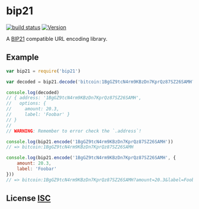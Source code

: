 # bip21

[![build status](https://secure.travis-ci.org/bitcoinjs/bip21.png)](http://travis-ci.org/bitcoinjs/bip21)
[![Version](http://img.shields.io/npm/v/bip21.svg)](https://www.npmjs.org/package/bip21)

A [BIP21](https://github.com/bitcoin/bips/blob/master/bip-0021.mediawiki) compatible URL encoding library.


## Example

``` javascript
var bip21 = require('bip21')

var decoded = bip21.decode('bitcoin:1BgGZ9tcN4rm9KBzDn7KprQz87SZ26SAMH?amount=20.3&label=Foobar')

console.log(decoded)
// { address: '1BgGZ9tcN4rm9KBzDn7KprQz87SZ26SAMH',
//   options: {
//     amount: 20.3,
//     label: 'Foobar' }
// }
//
// WARNING: Remember to error check the `.address`!

console.log(bip21.encode('1BgGZ9tcN4rm9KBzDn7KprQz87SZ26SAMH'))
// => bitcoin:1BgGZ9tcN4rm9KBzDn7KprQz87SZ26SAMH

console.log(bip21.encode('1BgGZ9tcN4rm9KBzDn7KprQz87SZ26SAMH', {
	amount: 20.3,
	label: 'Foobar'
}))
// => bitcoin:1BgGZ9tcN4rm9KBzDn7KprQz87SZ26SAMH?amount=20.3&label=Foobar
```


## License [ISC](LICENSE)
